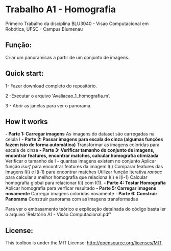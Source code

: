 # Trabalho A1 - Homografia

Primeiro Trabalho da disciplina BLU3040 - Visao Computacional em Robótica, UFSC - Campus Blumenau

## Função:
Criar um panoramicas a partir de um conjunto de imagens.

## Quick start:
<p>1- Fazer download completo do repositório.<p>
<p>2 -Executar o arquivo 'Avaliacao_1_homografia.m'.<p>
<p>3 - Abrir as janelas para ver o panorama.<p>

## How it works
**- Parte 1: Carregar imagens**
 As imagens do dataset são carregadas na celula I
**- Parte 2: Passar imagens para escala de cinza (algumas funções fazem isto de forma automática)**
 Transformar as imagens coloridas para escala de cinza
**- Parte 3: Verificar tamanho do conjunto de imagens, encontrar features, encontrar matches, calcular homografia otimizada**
 Verificar o tamanho de I - quantas imagens existem no conjunto
 Aplicar função _isurf_ para encontrar features da imagem I(i)
 Comparar features das Imagens I(i) e I(i-1) para encontrar matches
 Utilizar função iterativa _ransac_ para calcular a melhor homografia que relaciona I(i) e I(i-1) 
 Calcular homografia global para relacionar I(i) com I(1).
**- Parte 4: Testar Homografia**
 Aplicar homografia para verficar resultado
**- Parte 5: Carregar imagens novamente**
 Carregar imagens coloridas novamente
**- Parte 6: Construir Panorama**
 Construir panorama com as imagens transformadas


Para ver o embasamento teórico e explicação detalhada do código basta ler o arquivo 'Relatório A1 - Visão Computacional.pdf'

## License:
This toolbox is under the MIT License: http://opensource.org/licenses/MIT.
